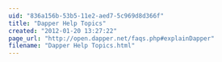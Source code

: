 ```yaml
---
uid: "836a156b-53b5-11e2-aed7-5c969d8d366f"
title: "Dapper Help Topics"
created: "2012-01-20 13:27:22"
page_url: "http://open.dapper.net/faqs.php#explainDapper"
filename: "Dapper Help Topics.html"
---
```

